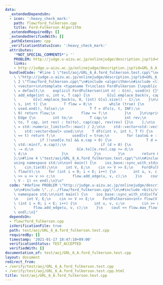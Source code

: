 ```yaml
---
data:
  _extendedDependsOn:
  - icon: ':heavy_check_mark:'
    path: flow/ford_fulkerson.cpp
    title: Ford-Fulkerson Algorithm
  _extendedRequiredBy: []
  _extendedVerifiedWith: []
  _pathExtension: cpp
  _verificationStatusIcon: ':heavy_check_mark:'
  attributes:
    '*NOT_SPECIAL_COMMENTS*': ''
    PROBLEM: http://judge.u-aizu.ac.jp/onlinejudge/description.jsp?id=GRL_6_A
    links:
    - http://judge.u-aizu.ac.jp/onlinejudge/description.jsp?id=GRL_6_A
  bundledCode: "#line 1 \"test/aoj/GRL_6_A.ford_fulkerson.test.cpp\"\n#define PROBLEM\
    \ \"http://judge.u-aizu.ac.jp/onlinejudge/description.jsp?id=GRL_6_A\"\n\n#line\
    \ 2 \"flow/ford_fulkerson.cpp\"\n#include <algorithm>\n#include <limits>\n#include\
    \ <vector>\n\ntemplate <typename T>\nclass FordFulkerson {\npublic:\n    FordFulkerson()\
    \ = default;\n    explicit FordFulkerson(int n) : G(n), used(n) {}\n\n    void\
    \ add_edge(int u, int v, T cap) {\n        G[u].emplace_back(v, cap, (int) G[v].size());\n\
    \        G[v].emplace_back(u, 0, (int) G[u].size() - 1);\n    }\n\n    T max_flow(int\
    \ s, int t) {\n        T flow = 0;\n        while (true) {\n            std::fill(used.begin(),\
    \ used.end(), false);\n            T f = dfs(s, t, INF);\n            if (f ==\
    \ 0) return flow;\n            flow += f;\n        }\n    }\n\nprivate:\n    struct\
    \ Edge {\n        int to;\n        T cap;\n        int rev;\n        Edge(int\
    \ to, T cap, int rev) : to(to), cap(cap), rev(rev) {}\n    };\n\n    const T INF\
    \ = std::numeric_limits<T>::max() / 2;\n\n    std::vector<std::vector<Edge>> G;\n\
    \    std::vector<bool> used;\n\n    T dfs(int v, int t, T f) {\n        if (v\
    \ == t) return f;\n        used[v] = true;\n        for (auto& e : G[v]) {\n \
    \           if (!used[e.to] && e.cap > 0) {\n                T d = dfs(e.to, t,\
    \ std::min(f, e.cap));\n                if (d > 0) {\n                    e.cap\
    \ -= d;\n                    G[e.to][e.rev].cap += d;\n                    return\
    \ d;\n                }\n            }\n        }\n        return 0;\n    }\n\
    };\n#line 4 \"test/aoj/GRL_6_A.ford_fulkerson.test.cpp\"\n\n#include <bits/stdc++.h>\n\
    using namespace std;\n\nint main() {\n    ios_base::sync_with_stdio(false);\n\
    \    cin.tie(0);\n\n    int V, E;\n    cin >> V >> E;\n    FordFulkerson<int>\
    \ flow(V);\n    for (int i = 0; i < E; i++) {\n        int u, v, c;\n        cin\
    \ >> u >> v >> c;\n        flow.add_edge(u, v, c);\n    }\n    cout << flow.max_flow(0,\
    \ V - 1) << endl;\n}\n"
  code: "#define PROBLEM \"http://judge.u-aizu.ac.jp/onlinejudge/description.jsp?id=GRL_6_A\"\
    \n\n#include \"../../flow/ford_fulkerson.cpp\"\n\n#include <bits/stdc++.h>\nusing\
    \ namespace std;\n\nint main() {\n    ios_base::sync_with_stdio(false);\n    cin.tie(0);\n\
    \n    int V, E;\n    cin >> V >> E;\n    FordFulkerson<int> flow(V);\n    for\
    \ (int i = 0; i < E; i++) {\n        int u, v, c;\n        cin >> u >> v >> c;\n\
    \        flow.add_edge(u, v, c);\n    }\n    cout << flow.max_flow(0, V - 1) <<\
    \ endl;\n}"
  dependsOn:
  - flow/ford_fulkerson.cpp
  isVerificationFile: true
  path: test/aoj/GRL_6_A.ford_fulkerson.test.cpp
  requiredBy: []
  timestamp: '2021-01-17 18:47:10+09:00'
  verificationStatus: TEST_ACCEPTED
  verifiedWith: []
documentation_of: test/aoj/GRL_6_A.ford_fulkerson.test.cpp
layout: document
redirect_from:
- /verify/test/aoj/GRL_6_A.ford_fulkerson.test.cpp
- /verify/test/aoj/GRL_6_A.ford_fulkerson.test.cpp.html
title: test/aoj/GRL_6_A.ford_fulkerson.test.cpp
---
```

